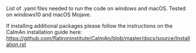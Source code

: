 List of .yaml files needed to run the code on windows and macOS.
Tested on windows10 and macOS Mojave.

If installing additional packages please follow the instructions on the CaImAn installation guide here: https://github.com/flatironinstitute/CaImAn/blob/master/docs/source/Installation.rst
